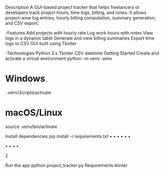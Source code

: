 Description
A GUI-based project tracker that helps freelancers or developers track project hours, time logs, billing, and
notes. It allows project-wise log entries, hourly billing computation, summary generation, and CSV export.

-Features
Add projects with hourly rate
Log work hours with notes
View logs in a dynamic table
Generate and view billing summaries
Export time logs to CSV
GUI built using Tkinter

-Technologies
Python 3.x
Tkinter
CSV
datetime
Getting Started
Create and activate a virtual environment
python -m venv .venv

# Windows
.\.venv\Scripts\activate

# macOS/Linux
source .venv/bin/activate

Install dependencies
pip install -r requirements.txt
•
•
•
•
•
•

•
•
•
•

2

Run the app
python project_tracker.py
Requirements
tkinter
